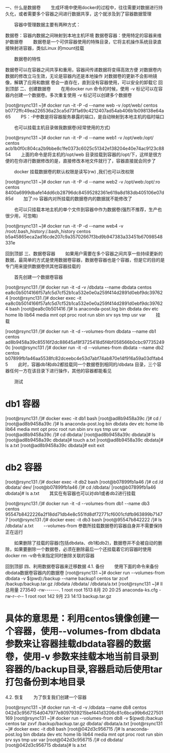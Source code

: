 一、什么是数据卷
　　生成环境中使用docker的过程中，往往需要对数据进行持久化，或者需要多个容器之间进行数据共享，这个就涉及到了容器数据管理

　　容器中管理数据主要有两种方式：

数据卷：容器内数据之间映射到本地主机环境
数据卷容器：使用特定的容器来维护数据卷
　　数据卷是一个可供容器使用的特殊目录，它将主机操作系统目录直接映射进容器，类似Linux 的mount挂载

　　数据卷的特性

数据卷可以在容器之间共享和重用，容器间传递数据将变得高效方便
对数据卷内数据的修改立马生效，无论是容器内还是本地操作
对数据卷的更新不会影响镜像，解耦了应用和数据
卷会一直存在，直到没有容器使用，可以安全的卸载它
回到顶部
二、创建数据卷
　　在用docker run 命令的时候，使用 -v 标记可以在容器内创建一个数据卷。多次重复使用 -v 标记可以创建多个数据卷

[root@rsync131 ~]# docker run -it -P -d --name web -v /opt/web/ centos
b0772ffc49ea226536a23ca5d73f1a69c4212407ad54ab406b1b098138e64a65
　　PS：-P参数是将容器服务暴露的端口，是自动映射到本地主机的临时端口

　　也可以挂载主机目录做我数据卷(经常使用的方式)

[root@rsync131 ~]# docker run -it -P -d --name web1 -v /opt/web:/opt/ centos
acb1b0f0c804ca2b9bbe8c1fe0373c6025c51342e138204e40e74ac9123c8854
　　上面的命令是将主机的/opt/web 目录挂载到容器的/opt/下，这样是很方便的在你进行数据修改的是，直接修改本地文件就行了，容器直接就会同步了

　　docker 挂载数据卷的默认权限是读写(rw) ,我们也可以改权限

[root@rsync131 ~]# docker run -it -P -d --name web2 -v /opt/web:/opt/:ro centos
8400a6999dbafe14dd6cb28796dc84595282361e619a8d183db405106e07d85d
　　加了:ro 容器内对所挂载的数据卷内的数据就不能修改了

　　也可以只挂载本地主机的单个文件到容器中作为数据卷(强烈不推荐，生产也很少用，可忽略)

[root@rsync131 ~]# docker run -it -P -d --name web4 -v /root/.bash_history:/.bash_history  centos
b5a45865eca2ad16cde207c9a35702667f3bd9b947383a33451b67098548331e
　　

回到顶部
三、数据卷容器
　　如果用户需要在多个容器之间共享一些持续更新的数据，最简单的方式是使用数据卷容器，数据卷容器也是个容器，但是它的目的是专门用来提供数据卷供其他容器挂载的

　　首先创建一个数据卷容器

[root@rsync131 /]# docker run -it -d -v /dbdata --name dbdata centos
ea8c0b5014166f57afc5d7cf52b1ca532e0e0a259f414d2891d0ebf9dc397624
[root@rsync131 /]# docker exec -it ea8c0b5014166f57afc5d7cf52b1ca532e0e0a259f414d2891d0ebf9dc397624 bash
[root@ea8c0b501416 /]# ls
anaconda-post.log  bin  dbdata  dev  etc  home  lib  lib64  media  mnt  opt  proc  root  run  sbin  srv  sys  tmp  usr  var
　　挂载

[root@rsync131 /]# docker run -it -d --volumes-from dbdata --name db1 centos
ad8b9458a39c85516f2dc88645af8f3725418d5f4bf058566b0cbc977352490c
[root@rsync131 /]# docker run -it -d --volumes-from dbdata --name db2 centos
b07899fb1a46aa5538fc82dceebc4e53d7abf74ab870e14f916a59a03d1fab45
　　此时，容器db1和db2都挂载同一个数据卷到相同的/dbdata 目录，三个容器任何一方在该目录下进行操作，其他的容器都能看见

　　测试
# db1 容器
[root@rsync131 /]# docker exec -it db1 bash
[root@ad8b9458a39c /]# cd /
[root@ad8b9458a39c /]# ls
anaconda-post.log  bin  dbdata  dev  etc  home  lib  lib64  media  mnt  opt  proc  root  run  sbin  srv  sys  tmp  usr  var
[root@ad8b9458a39c /]# cd dbdata/
[root@ad8b9458a39c dbdata]# ls
[root@ad8b9458a39c dbdata]# touch  a.txt
[root@ad8b9458a39c dbdata]# ls
a.txt
[root@ad8b9458a39c dbdata]# exit
exit
 
# db2 容器
[root@rsync131 /]# docker exec -it db2 bash
[root@b07899fb1a46 /]# cd /d
dbdata/ dev/
[root@b07899fb1a46 /]# cd /dbdata/
[root@b07899fb1a46 dbdata]# ls
a.txt
　　其实在有容器也可以对db1或者db2进行挂载

[root@rsync131 /]# docker run -it -d --volumes-from db1 --name db3 centos
95547b8422226a2f18dd71db4e8c551fd8df72771cf6001cfdfb963899b71477
[root@rsync131 /]# docker exec -it db3 bash
[root@95547b842222 /]# ls /dbdata/
a.txt
　　--volumes-from 参数所挂载数据卷的容器自身并不需要保持正在运行

　　如果删除了挂载的容器(包括dbdata、db1和db2)，数据卷并不会被自动的删除，如果要删除一个数据卷，必须在删除最后一个还挂载着它的容器时使用docker rm -v命令来指定同时删除关联的容器

回到顶部
四、利用数据卷容器来迁移数据
4.1. 备份
　　使用下面的命令来备份dbdata数据卷容器内的数据卷
[root@rsync131 ~]# docker run --volumes-from dbdata -v $(pwd):/backup --name backup1 centos tar zcvf /backup/backup.tar.gz /dbdata
/dbdata/
/dbdata/a.txt
[root@rsync131 ~]# ll
总用量 273540
-rw-------. 1 root root      1513 8月  20 20:25 anaconda-ks.cfg
-rw-r--r--  1 root root       142 9月  23 14:13 backup.tar.gz
 
# 具体的意思是：利用centos镜像创建一个容器，使用--volumes-from dbdata参数来让容器挂载dbdata容器的数据卷，使用-v 参数来挂载本地当前目录到容器的/backup目录,容器启动后使用tar打包备份到本地目录
4.2. 恢复
　　为了恢复我们创建一个容器

[root@rsync131 ~]# docker run -it -d -v /dbdata --name db8 centos
042d3c9567154d047977e8097939215bef441d3206c81c6bca99b6d227501169
[root@rsync131 ~]# docker run --volumes-from db8 -v $(pwd):/backup centos tar zxvf /backup/backup.tar.gz
dbdata/
dbdata/a.txt
[root@rsync131 ~]# docker exec -it db8 bash
[root@042d3c956715 /]# ls
anaconda-post.log  bin  dbdata  dev  etc  home  lib  lib64  media  mnt  opt  proc  root  run  sbin  srv  sys  tmp  usr  var
[root@042d3c956715 /]# cd dbdata/
[root@042d3c956715 dbdata]# ls
a.txt